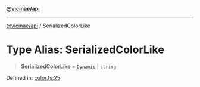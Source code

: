[**@vicinae/api**](../README.md)

***

[@vicinae/api](../README.md) / SerializedColorLike

# Type Alias: SerializedColorLike

> **SerializedColorLike** = [`Dynamic`](../@vicinae/namespaces/Color/type-aliases/Dynamic.md) \| `string`

Defined in: [color.ts:25](https://github.com/vicinaehq/vicinae/blob/c742d5fc509336339909dd669955b863f086bf4e/api/src/api/color.ts#L25)
